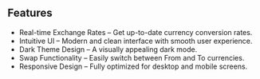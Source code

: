 ## Features
- Real-time Exchange Rates – Get up-to-date currency conversion rates.
- Intuitive UI – Modern and clean interface with smooth user experience.
- Dark Theme Design – A visually appealing dark mode.
- Swap Functionality – Easily switch between From and To currencies.
- Responsive Design – Fully optimized for desktop and mobile screens.

